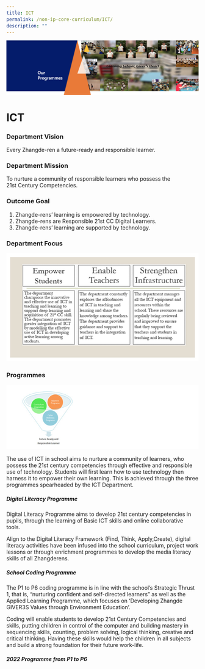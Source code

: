 ```yaml
---
title: ICT
permalink: /non-ip-core-curriculum/ICT/
description: ""
---
```

![](/images/OurProgrammes1.png)

ICT
===

  

### Department Vision

  

Every Zhangde-ren a future-ready and responsible learner.

  

### Department Mission

To nurture a community of responsible learners who possess the 21st Century Competencies.  

  

### Outcome Goal

1.  Zhangde-rens’ learning is empowered by technology.
2.  Zhangde-rens are Responsible 21st CC Digital Learners.
3.  Zhangde-rens’ learning are supported by technology.

  

### Department Focus

![](/images/ICT%20Focus.jpg)


### Programmes

![](/images/ICT.png)

The use of ICT in school aims to nurture a community of learners, who possess the 21st century competencies through effective and responsible use of technology. Students will first learn how to use technology then harness it to empower their own learning. This is achieved through the three programmes spearheaded by the ICT Department.

  

  

##### **Digital Literacy Programme**

Digital Literacy Programme aims to develop 21st century competencies in pupils, through the learning of Basic ICT skills and online collaborative tools. 

  

Align to the Digital Literacy Framework (Find, Think, Apply,Create), digital literacy activities have been infused into the school curriculum, project work lessons or through enrichment programmes to develop the media literacy skills of all Zhangderens.

  

  

##### **School Coding Programme**  

The P1 to P6 coding programme is in line with the school’s Strategic Thrust 1, that is, “nurturing confident and self-directed learners” as well as the Applied Learning Programme, which focuses on ‘Developing Zhangde GIVER3S Values through Environment Education’. 

Coding will enable students to develop 21st Century Competencies and skills, putting children in control of the computer and building mastery in sequencing skills, counting, problem solving, logical thinking, creative and critical thinking. Having these skills would help the children in all subjects and build a strong foundation for their future work-life.


##### **2022 Programme from P1 to P6**
